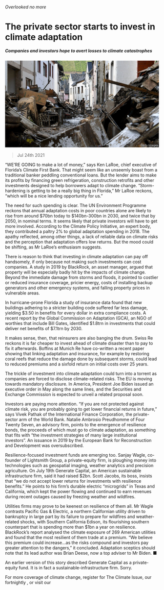 ###### Overlooked no more

# The private sector starts to invest in climate adaptation 

##### Companies and investors hope to avert losses to climate catastrophes 

![image](images/20210724_FNP501.jpg) 

> Jul 24th 2021 

“WE’RE GOING to make a lot of money,” says Ken LaRoe, chief executive of Florida’s Climate First Bank. That might seem like an unseemly boast from a traditional banker peddling conventional loans. But the lender aims to make its profits by financing green refrigeration, construction retrofits and other investments designed to help borrowers adapt to climate change. “Storm-hardening is getting to be a really big thing in Florida,” Mr LaRoe reckons, “which will be a nice lending opportunity for us.”

The need for such spending is clear. The UN Environment Programme reckons that annual adaptation costs in poor countries alone are likely to rise from around $70bn today to $140bn-300bn in 2030, and twice that by 2050, in nominal terms. It seems likely that private investors will have to get more involved. According to the Climate Policy Initiative, an expert body, they contributed a paltry 2% to global adaptation spending in 2018. The apathy reflected, among other things, a lack of reliable data on climate risks and the perception that adaptation offers low returns. But the mood could be shifting, as Mr LaRoe’s enthusiasm suggests.


There is reason to think that investing in climate adaptation can pay off handsomely, if only because not making such investments can cost companies. A study in 2019 by BlackRock, an asset manager, argued that property will be especially badly hit by the impacts of climate change. Beyond the immediate damage from storms and floods, it pointed to costlier or reduced insurance coverage, pricier energy, costs of installing backup generators and other emergency systems, and falling property prices in vulnerable areas.

In hurricane-prone Florida a study of insurance data found that new buildings adhering to a stricter building code suffered far less damage, yielding $3.50 in benefits for every dollar in extra compliance costs. A recent report by the Global Commission on Adaptation (GCA), an NGO of worthies that include Bill Gates, identified $1.8trn in investments that could deliver net benefits of $7.1trn by 2030.

It makes sense, then, that reinsurers are also banging the drum. Swiss Re reckons it is far cheaper to invest ahead of climate disaster than to pay to fix it afterwards. Boffins at Munich Re have co-written a recent paper showing that linking adaptation and insurance, for example by restoring coral reefs that reduce the damage done by subsequent storms, could lead to reduced premiums and a sixfold return on initial costs over 25 years.

The trickle of investment into climate adaptation could turn into a torrent as companies are forced to disclose climate-related risks. The EU is moving towards mandatory disclosure. In America, President Joe Biden issued an executive order in May along the same lines, and the Securities and Exchange Commission is expected to unveil a related proposal soon.

Investors are paying more attention. “If you are not protected against climate risk, you are probably going to get lower financial returns in future,” says Vivek Pathak of the International Finance Corporation, the private-sector arm of the World Bank. Natalie Ambrosio Preudhomme of Four Twenty Seven, an advisory firm, points to the emergence of resilience bonds, the proceeds of which must go to climate adaptation, as something that fits with “the investment strategies of many large institutional investors”. An issuance in 2019 by the European Bank for Reconstruction and Development was oversubscribed.

Resilience-focused investment funds are emerging too. Sanjay Wagle, co-founder of Lightsmith Group, a private-equity firm, is ploughing money into technologies such as geospatial imaging, weather analytics and precision agriculture. On July 19th Generate Capital, an American sustainable infrastructure firm, said it had raised $2bn. Scott Jacobs, its boss, insists that “we do not accept lower returns for investments with resilience benefits.” He points to his firm’s durable electric “microgrids” in Texas and California, which kept the power flowing and continued to earn revenues during recent outages caused by freezing weather and wildfires.

Utilities firms may prove to be keenest on resilience of them all. Mr Wagle contrasts Pacific Gas &amp; Electric, a northern Californian utility driven to bankruptcy in large part by its failure to prepare for wildfires and weather-related shocks, with Southern California Edison, its flourishing southern counterpart that is spending more than $1bn a year on resilience. BlackRock’s report analysed the climate exposure of 269 American utilities and found that the most resilient of them trade at a premium. “We believe this premium could increase...as the risks compound and investors pay greater attention to the dangers,” it concluded. Adaptation sceptics should note that its lead author was Brian Deese, now a top adviser to Mr Biden. ■

 An earlier version of this story described Generate Capital as a private-equity fund. It is in fact a sustainable-infrastructure firm. Sorry.

For more coverage of climate change, register for The Climate Issue, our fortnightly , or visit our 

